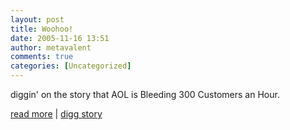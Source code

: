 ```yaml
---
layout: post
title: Woohoo!
date: 2005-11-16 13:51
author: metavalent
comments: true
categories: [Uncategorized]
---
```

diggin' on the story that AOL is Bleeding 300 Customers an Hour.

<a href="http://www.lightreading.com/document.asp?doc_id=83507">read more</a>&nbsp;|&nbsp;<a href="http://digg.com/technology/AOL_Bleeding_300_Customes_an_Hour">digg story</a>
